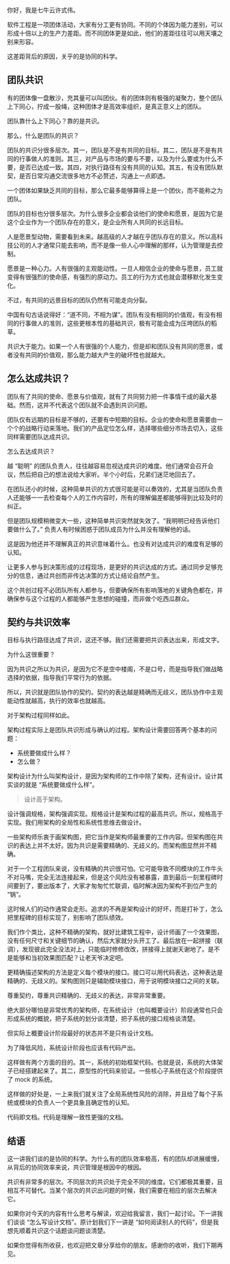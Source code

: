 你好，我是七牛云许式伟。

软件工程是一项团体活动，大家有分工更有协同。不同的个体因为能力差别，可以形成十倍以上的生产力差距。而不同团体更是如此，他们的差距往往可以用天壤之别来形容。

这差距背后的原因，关乎的是协同的科学。

## 团队共识

有的团体像一盘散沙，充其量可以叫团伙。有的团体则有极强的凝聚力，整个团队上下同心，拧成一股绳，这种团体才是高效率组织，是真正意义上的团队。

团队靠什么上下同心？靠的是共识。

那么，什么是团队的共识？

团队的共识分很多层次。其一，团队是不是有共同的目标。其二，团队是不是有共同的行事做人的准则。其三，对产品与市场的要与不要，以及为什么要或为什么不要，是否已达成一致。其四，对执行路径有没有共同的认知。其五，有没有团队默契，是否日常沟通交流很多地方不必赘述，沟通上一点即透。

一个团体如果缺乏共同的目标，那么它最多能够算得上是一个团伙，而不能称之为团队。

团队的目标也分很多层次。为什么很多企业都会谈他们的使命和愿景，是因为它是这个企业作为一个团队存在的意义，是企业所有人共同的长远目标。

人是愿景型动物，需要看到未来。越高级的人才越在乎团队存在的意义。所以高科技公司的人才通常只能去影响，而不是像一些人心中理解的那样，认为管理是去控制。

愿景是一种心力。人有很强的主观能动性。一旦人相信企业的使命与愿景，员工就变得有很强烈的使命感，有强烈的原动力。员工的行为方式也就会潜移默化发生变化。

不过，有共同的远景目标的团队仍然有可能走向分裂。

中国有句古话说得好：“道不同，不相为谋”。团队有没有相同的价值观，有没有相同的行事做人的准则，这些更根本性的基础共识，极有可能会成为压垮团队的稻草。

共识大于能力。如果一个人有很强的个人能力，但是却和团队没有共同的愿景，或者没有共同的价值观，那么能力越大产生的破坏性也就越大。

## 怎么达成共识？

团队有了共同的使命、愿景与价值观，就有了共同努力把一件事情干成的最大基础。然而，这并不代表这个团队就不会遇到共识问题。

团队仅有远期的目标是不够的，还要有中短期的目标。企业的使命和愿景需要由一个个的战略行动来落地。我们的产品定位怎么样，选择哪些细分市场去切入，这些同样需要团队达成共识。

怎么去达成共识？

越 “聪明” 的团队负责人，往往越容易忽视达成共识的难度。他们通常会召开会议，然后把自己的想法说给大家听。半个小时后，兄弟们迷茫地回去了。

在团队还小的时候，这种简单共识的方式很可能是可以奏效的，尤其是当团队负责人还能够一一去检查每个人的工作内容时，所有的理解偏差都能够得到比较及时的纠正。

但是团队规模稍微变大一些，这种简单共识突然就失效了。“我明明已经告诉他们要做什么了。” 负责人有时候困惑于团队成员为什么并没有理解他的话。

这是因为他还并不理解真正的共识意味着什么。也没有对达成共识的难度有足够的认知。

让更多人参与到决策形成的过程现场，是更好的共识达成的方式。通过同步足够充分的信息，通过共创而非传达决策的方式让结论自然产生。

这个共创过程不必团队所有人都参与，但要确保所有影响落地的关键角色都在，并确保参与这个过程的人都能够产生思想的碰撞，而非做个吃西瓜群众。

## 契约与共识效率

目标与执行路径达成了共识，这还不够。我们还需要把共识表达出来，形成文字。

为什么这很重要？

因为共识之所以为共识，是因为它不是空中楼阁，不是口号，而是指导我们做战略选择的依据，指导我们平常行为的依据。

所以，共识就是团队协作的契约。契约的表达越是精确而无歧义，团队协作中主观能动性就越高，执行的效率也就越高。

对于架构过程同样如此。

架构过程实际上是团队共识形成与确认的过程。架构设计需要回答两个基本的问题：

- 系统要做成什么样？
- 怎么做？

架构设计为什么叫架构设计，是因为架构师的工作中除了架构，还有设计。设计其实谈的就是 “系统要做成什么样”。

> 设计高于架构。

设计强调规格，架构强调实现。规格设计是架构过程的最高共识。所以，规格高于实现。我们用架构的全局性和系统性思维去做设计。

一些架构师乐衷于画架构图，把它当作是架构师最重要的工作内容。但架构图在共识的表达上并不太好。因为共识是需要精确的、无歧义的。而架构图显然并不精确。

对于一个工程团队来说，没有精确的共识很可怕。它可能导致不同模块的工作牛头不对马嘴，完全无法连接起来，但是这个风险没有被暴露，直到最后一刻里程碑时间要到了，要出版本了，大家才匆匆忙忙联调，临时解决因为架构不到位产生的 “锅”。

这时候人们的动作通常会走形。追求的不再是架构设计的好坏，而是打补丁，怎么把里程碑的目标实现了，别影响了团队绩效。

我们作个类比，这种不精确的架构，就好比建筑工程中，设计师画了一个效果图，没有任何尺寸和关键细节的确认，然后大家就分头开工了。最后放在一起拼接（联调），发现彼此完全没法对上，只能临时修修改改，拼接得上就谢天谢地了。是不是能够和当初效果图匹配？让老天爷决定吧。

更精确描述架构的方法是定义每个模块的接口。接口可以用代码表达，这种表达是精确的、无歧义的。架构图则只是辅助模块接口，用于说明模块接口之间的关联。

尊重契约，尊重共识精确的、无歧义的表达，非常非常重要。

绝大部分哪怕是非常优秀的架构师，在系统设计（也叫概要设计）阶段通常也只会形成系统的概貌，把子系统的划分谈清楚，把子系统的接口规格谈清楚。

但实际上概要设计阶段最好的状态并不是只有设计文档。

为了降低风险，系统设计阶段也应该有代码产出。

这样做有两个方面的目的。其一，系统的初始框架代码。也就是说，系统的大体架子已经搭建起来了。其二，原型性的代码来验证。一些核心子系统在这个阶段提供了 mock 的系统。

这样做的好处是，一上来我们就关注了全局系统性风险的消除，并且给了每个子系统或模块的负责人一个更具象且确定性的认知。

代码即文档。代码是理解一致性更强的文档。

## 结语

这一讲我们谈的是协同的科学。为什么有的团队效率极高，有的团队却进展缓慢，从背后的协同效率来说，共识管理是根因中的根因。

共识有非常多的层次。不同层次的共识处于完全不同的维度。它们都极其重要，且相互不可替代。当某个层次的共识出问题的时候，我们需要在相应的层次去解决它。

如果你对今天的内容有什么思考与解读，欢迎给我留言，我们一起讨论。下一讲我们谈谈 “怎么写设计文档”。原计划我们下一讲是 “如何阅读别人的代码”，但是我想先顺着共识这个话题谈问题谈清楚。

如果你觉得有所收获，也欢迎把文章分享给你的朋友。感谢你的收听，我们下期再见。